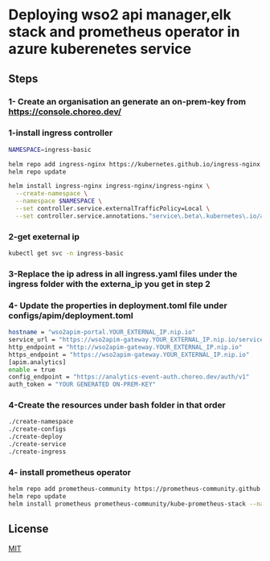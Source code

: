 # Deploying wso2 api manager,elk stack  and prometheus operator in azure kuberenetes service

## Steps
### 1- Create an organisation an generate an on-prem-key from https://console.choreo.dev/
### 1-install ingress controller

```bash
NAMESPACE=ingress-basic

helm repo add ingress-nginx https://kubernetes.github.io/ingress-nginx
helm repo update

helm install ingress-nginx ingress-nginx/ingress-nginx \
  --create-namespace \
  --namespace $NAMESPACE \
  --set controller.service.externalTrafficPolicy=Local \
  --set controller.service.annotations."service\.beta\.kubernetes\.io/azure-load-balancer-health-probe-request-path"=/healthz
```

### 2-get exeternal ip

```bash
kubectl get svc -n ingress-basic
```

### 3-Replace the ip adress in all ingress.yaml files under  the ingress folder with the externa_ip you get in step 2
### 4- Update the properties in deployment.toml file under configs/apim/deployment.toml
```bash
hostname = "wso2apim-portal.YOUR_EXTERNAL_IP.nip.io"
service_url = "https://wso2apim-gateway.YOUR_EXTERNAL_IP.nip.io/services/"
http_endpoint = "http://wso2apim-gateway.YOUR_EXTERNAL_IP.nip.io"
https_endpoint = "https://wso2apim-gateway.YOUR_EXTERNAL_IP.nip.io"
[apim.analytics]
enable = true
config_endpoint = "https://analytics-event-auth.choreo.dev/auth/v1"
auth_token = "YOUR GENERATED ON-PREM-KEY"
```
### 4-Create the resources under bash folder in that order
```bash
./create-namespace
./create-configs
./create-deploy
./create-service
./create-ingress
```
### 4- install prometheus operator
```bash
helm repo add prometheus-community https://prometheus-community.github.io/helm-charts
helm repo update
helm install prometheus prometheus-community/kube-prometheus-stack --namespace monitoring
```

## License
[MIT](https://choosealicense.com/licenses/mit/)
